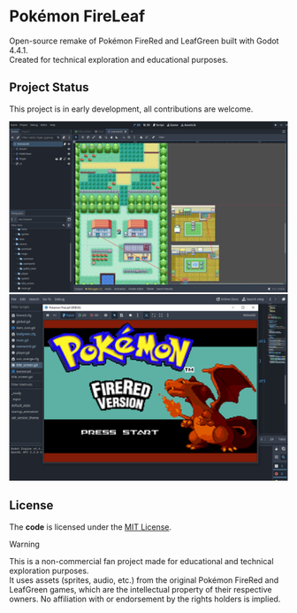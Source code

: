 # Pokémon FireLeaf

Open-source remake of Pokémon FireRed and LeafGreen built with Godot 4.4.1.  
Created for technical exploration and educational purposes.

## Project Status

This project is in early development, all contributions are welcome.

![in-engine-screenshoot](./screenshot.png)
![in-engine-screenshoot](./title_screen_screenshot.png)

## License

The **code** is licensed under the [MIT License](./LICENSE).

> [!WARNING]
> This is a non-commercial fan project made for educational and technical exploration purposes.  
> It uses assets (sprites, audio, etc.) from the original Pokémon FireRed and LeafGreen games, which are the intellectual property of their respective owners. No affiliation with or endorsement by the rights holders is implied.
